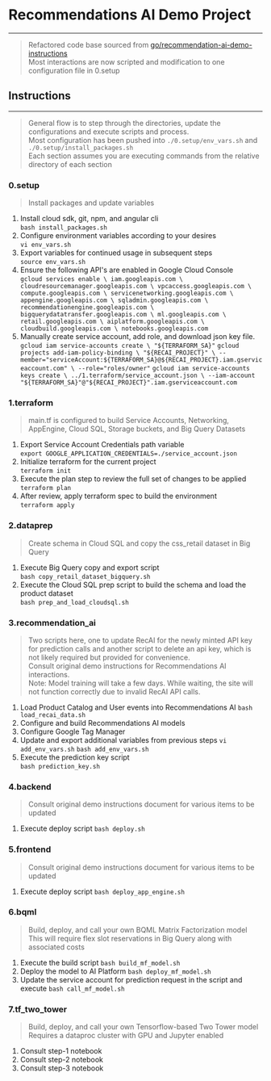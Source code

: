 # Recommendations AI Demo Project
___
> Refactored code base sourced from
> [go/recommendation-ai-demo-instructions](http://go/recommendation-ai-demo-instructions)  
> Most interactions are now scripted and modification to one configuration file in 0.setup



## Instructions

---
> General flow is to step through the directories, update the configurations and execute scripts and process.  
> Most configuration has been pushed into `./0.setup/env_vars.sh` and `./0.setup/install_packages.sh`  
> Each section assumes you are executing commands from the relative directory of each section


### 0.setup
> Install packages and update variables
1. Install cloud sdk, git, npm, and angular cli  
    `bash install_packages.sh`
2. Configure environment variables according to your desires  
    `vi env_vars.sh`
3. Export variables for continued usage in subsequent steps  
    `source env_vars.sh`
4. Ensure  the following API's are enabled in Google Cloud Console  
    `gcloud services enable \
    iam.googleapis.com \
    cloudresourcemanager.googleapis.com \
    vpcaccess.googleapis.com \
    compute.googleapis.com \
    servicenetworking.googleapis.com \
    appengine.googleapis.com \
    sqladmin.googleapis.com \
    recommendationengine.googleapis.com \
    bigquerydatatransfer.googleapis.com \
    ml.googleapis.com \
    retail.googleapis.com \
    aiplatform.googleapis.com \
    cloudbuild.googleapis.com \
    notebooks.googleapis.com`
5. Manually create service account, add role, and download json key file.
    `gcloud iam service-accounts create \
     "${TERRAFORM_SA}"`
   `gcloud projects add-iam-policy-binding \
    "${RECAI_PROJECT}" \
    --member="serviceAccount:${TERRAFORM_SA}@${RECAI_PROJECT}.iam.gserviceaccount.com" \
    --role="roles/owner"`
   `gcloud iam service-accounts keys create \
     ../1.terraform/service_account.json \
     --iam-account "${TERRAFORM_SA}"@"${RECAI_PROJECT}".iam.gserviceaccount.com`


### 1.terraform
> main.tf is configured to build Service Accounts, Networking, AppEngine, Cloud SQL, Storage buckets, and Big Query Datasets
1. Export Service Account Credentials path variable  
    `export GOOGLE_APPLICATION_CREDENTIALS=./service_account.json`
2. Initialize terraform for the current project  
    `terraform init`
3. Execute the plan step to review the full set of changes to be applied  
    `terraform plan`
4. After review, apply terraform spec to build the environment  
    `terraform apply`


### 2.dataprep
> Create schema in Cloud SQL and copy the css_retail dataset in Big Query
1. Execute Big Query copy and export script  
    `bash copy_retail_dataset_bigquery.sh`
2. Execute the Cloud SQL prep script to build the schema and load the product dataset  
    `bash prep_and_load_cloudsql.sh`


### 3.recommendation_ai
> Two scripts here, one to update RecAI for the newly minted API key for prediction calls
> and another script to delete an api key, which is not likely required but provided for convenience.  
> Consult original demo instructions for Recommendations AI interactions.  
> Note: Model training will take a few days.
> While waiting, the site will not function correctly due to invalid RecAI API calls.  
1. Load Product Catalog and User events into Recommendations AI
    `bash load_recai_data.sh`
2. Configure and build Recommendations AI models
3. Configure Google Tag Manager
4. Update and export additional variables from previous steps
   `vi add_env_vars.sh`
   `bash add_env_vars.sh`
5. Execute the prediction key script  
    `bash prediction_key.sh`
  
 
### 4.backend
> Consult original demo instructions document for various items to be updated
1. Execute deploy script
    `bash deploy.sh`


### 5.frontend
> Consult original demo instructions document for various items to be updated
1. Execute deploy script
    `bash deploy_app_engine.sh`
   

### 6.bqml
> Build, deploy, and call your own BQML Matrix Factorization model
> This will require flex slot reservations in Big Query along with associated costs
1. Execute the build script
    `bash build_mf_model.sh`
2. Deploy the model to AI Platform
    `bash deploy_mf_model.sh`
3. Update the service account for prediction request in the script and execute
    `bash call_mf_model.sh`
   
### 7.tf_two_tower
> Build, deploy, and call your own Tensorflow-based Two Tower model
> Requires a dataproc cluster with GPU and Jupyter enabled
1. Consult step-1 notebook
2. Consult step-2 notebook
3. Consult step-3 notebook